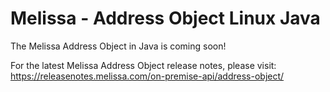 # Melissa - Address Object Linux Java

The Melissa Address Object in Java is coming soon!

For the latest Melissa Address Object release notes, please visit: https://releasenotes.melissa.com/on-premise-api/address-object/
